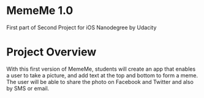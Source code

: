 # MemeMe 1.0
First part of Second Project for iOS Nanodegree by Udacity

# Project Overview
With this first version of MemeMe, students will create an app that enables a user to take a picture, and add text at the top and bottom to form a meme. The user will be able to share the photo on Facebook and Twitter and also by SMS or email.
